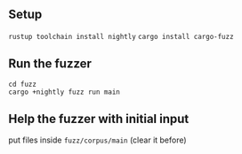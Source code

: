 ## Setup

`rustup toolchain install nightly`
`cargo install cargo-fuzz`

## Run the fuzzer

```
cd fuzz
cargo +nightly fuzz run main
```

## Help the fuzzer with initial input

put files inside `fuzz/corpus/main` (clear it before)
